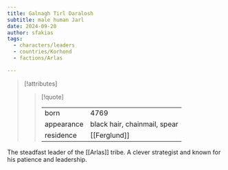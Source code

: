 ```yaml
---
title: Galnagh Tirl Daralosh
subtitle: male human Jarl
date: 2024-09-20
author: sfakias
tags:
  - characters/leaders
  - countries/Korhond
  - factions/Arlas

---
```

> [!attributes]
> 
> > [!quote]
> >
> > | | |
> > | --- | --- |
> > | born | 4769 |
> > | appearance | black hair, chainmail, spear |
> > | residence | [[Ferglund]] |

The steadfast leader of the [[Arlas]] tribe. A clever strategist and known for his patience and leadership.